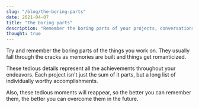```yaml
---
slug: "/blog/the-boring-parts"
date: 2021-04-07
title: "The boring parts"
description: "Remember the boring parts of your projects, conversations, and overall experiences."
thought: true
---
```


Try and remember the boring parts of the things you work on. They usually fall through the cracks as memories are built and things get romanticized.

These tedious details represent all the achievements throughout your endeavors. Each project isn't just the sum of it parts, but a long list of individually worthy accomplishments.

Also, these tedious moments will reappear, so the better you can remember them, the better you can overcome them in the future.